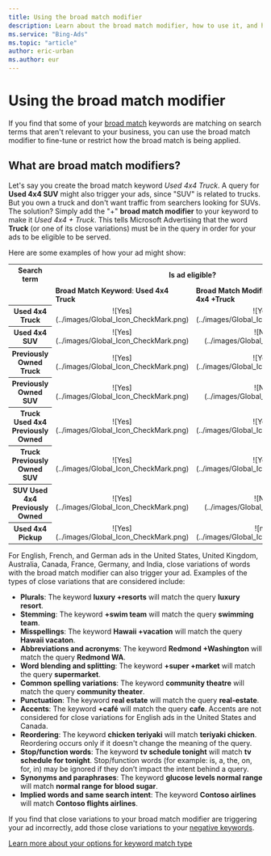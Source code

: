 ```yaml
---
title: Using the broad match modifier
description: Learn about the broad match modifier, how to use it, and how it will impact the eligibility of ads to serve.
ms.service: "Bing-Ads"
ms.topic: "article"
author: eric-urban
ms.author: eur
---
```


# Using the broad match modifier

If you find that some of your [broad match](./hlp_BA_CONC_BroadMatch.md) keywords are matching on search terms that aren't relevant to your business, you can use the broad match modifier to fine-tune or restrict how the broad match is being applied.

## What are broad match modifiers?

Let's say you create the broad match keyword *Used 4x4 Truck*. A query for **Used 4x4 SUV** might also trigger your ads, since "SUV" is related to trucks. But you own a truck and don't want traffic from searchers looking for SUVs. The solution? Simply add the "+" **broad match modifier** to your keyword to make it *Used 4x4 + Truck*. This tells Microsoft Advertising that the word **Truck** (or one of its close variations) must be in the query in order for your ads to be eligible to be served.

Here are some examples of how your ad might show:

<table>
  <tr>
    <th scope="col">
        Search term
      </th>
    <th colspan="2" style="text-align:center" scope="col">
        Is ad eligible?</th>
  </tr>
  <tr>
    <td></td>
    <td><strong>Broad Match Keyword</strong>: <para><strong>Used 4x4 Truck</strong></para></td>
    <td><strong>Broad Match Modifier Keyword</strong>: <para><strong>Used 4x4 +Truck</strong></para></td>
  </tr>
  <tr>
    <th style="background: transparent" scope="row">
        <strong>Used 4x4 Truck</strong>
        </th>
    <td style="text-align:center">
        ![Yes](../images/Global_Icon_CheckMark.png)
      </td>
    <td style="text-align:center">
        ![Yes](../images/Global_Icon_CheckMark.png)
      </td>
  </tr>
  <tr>
    <th style="background: transparent" scope="row">
        <strong>Used 4x4 SUV</strong>
      </th>
    <td style="text-align:center">
        ![Yes](../images/Global_Icon_CheckMark.png)
      </td>
    <td style="text-align:center">
        ![No](../images/Global_Icon_Xmark.png)
      </td>
  </tr>
  <tr>
    <th style="background: transparent" scope="row">
        <strong>Previously Owned Truck</strong>
        </th>
    <td style="text-align:center">
        ![Yes](../images/Global_Icon_CheckMark.png)
      </td>
    <td style="text-align:center">
        ![Yes](../images/Global_Icon_CheckMark.png)
      </td>
  </tr>
  <tr>
    <th style="background: transparent" scope="row">
        <strong>Previously Owned SUV</strong>
      </th>
    <td style="text-align:center">
        ![Yes](../images/Global_Icon_CheckMark.png)
      </td>
    <td style="text-align:center">
        ![No](../images/Global_Icon_Xmark.png)
      </td>
  </tr>
  <tr>
    <th style="background: transparent" scope="row">
        <strong>Truck Used 4x4 Previously Owned</strong>
      </th>
    <td style="text-align:center">
        ![Yes](../images/Global_Icon_CheckMark.png)
      </td>
    <td style="text-align:center">
        ![Yes](../images/Global_Icon_CheckMark.png)
      </td>
  </tr>
  <tr>
    <th style="background: transparent" scope="row">
        <strong>Truck Previously Owned SUV</strong>
      </th>
    <td style="text-align:center">
        ![Yes](../images/Global_Icon_CheckMark.png)
      </td>
    <td style="text-align:center">
        ![Yes](../images/Global_Icon_CheckMark.png)
      </td>
  </tr>
  <tr>
    <th style="background: transparent" scope="row">
        <strong>SUV Used 4x4 Previously Owned</strong> 
      </th>
    <td style="text-align:center">
        ![Yes](../images/Global_Icon_CheckMark.png)
      </td>
    <td style="text-align:center">
        ![No](../images/Global_Icon_Xmark.png)
      </td>
  </tr>
  <tr>
    <th style="background: transparent" scope="row">
        <strong>Used 4x4 Pickup</strong>
      </th>
    <td style="text-align:center">
        ![Yes](../images/Global_Icon_CheckMark.png)
      </td>
    <td style="text-align:center">
        ![no](../images/Global_Icon_CheckMark.png)
      </td>
  </tr>
</table>

For English, French, and German ads in the United States, United Kingdom, Australia, Canada, France, Germany, and India, close variations of words with the broad match modifier can also trigger your ad. Examples of the types of close variations that are considered include:

- **Plurals**: The keyword **luxury +resorts** will match the query **luxury resort**.
- **Stemming**: The keyword **+swim team** will match the query **swimming team**.
- **Misspellings**: The keyword **Hawaii +vacation** will match the query **Hawaii vacaton**.
- **Abbreviations and acronyms**: The keyword **Redmond +Washington** will match the query **Redmond WA**.
- **Word blending and splitting**: The keyword **+super +market** will match the query **supermarket**.
- **Common spelling variations**: The keyword **community theatre** will match the query **community theater**.
- **Punctuation**: The keyword **real estate** will match the query **real-estate**.
- **Accents**: The keyword **+café** will match the query **cafe**. Accents are not considered for close variations for English ads in the United States and Canada.
- **Reordering**: The keyword **chicken teriyaki** will match **teriyaki chicken**. Reordering occurs only if it doesn't change the meaning of the query.
- **Stop/function words**: The keyword **tv schedule tonight** will match **tv schedule for tonight**. Stop/function words (for example: is, a, the, on, for, in) may be ignored if they don’t impact the intent behind a query.
- **Synonyms and paraphrases**: The keyword **glucose levels normal range** will match **normal range for blood sugar**.
- **Implied words and same search intent**: The keyword **Contoso airlines** will match **Contoso flights airlines**.

If you find that close variations to your broad match modifier are triggering your ad incorrectly, add those close variations to your [negative keywords](./hlp_BA_CONC_AboutNegativeKeywords.md).

[Learn more about your options for keyword match type](./hlp_BA_CONC_MatchOptions.md)


